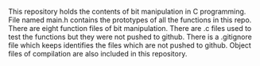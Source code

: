 This repository holds the contents of bit manipulation in C programming.
File named main.h contains the prototypes of all the functions in this repo.
There are eight function files of bit manipulation.
There are .c files used to test the functions but they were not pushed to github.
There is a .gitignore file which keeps identifies the files which are not pushed to github.
Object files of compilation are also included in this repository.
